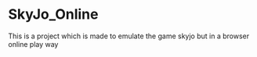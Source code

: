 # SkyJo_Online
This is a project which is made to emulate the game skyjo but in a browser online play way

